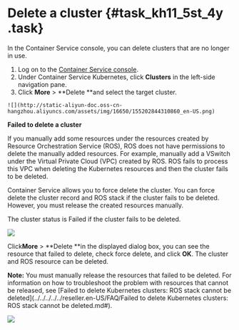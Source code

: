 # Delete a cluster {#task_kh11_5st_4y .task}

In the Container Service console, you can delete clusters that are no longer in use.

1.   Log on to the [Container Service console](https://partners-intl.console.aliyun.com/#/cs). 
2.   Under Container Service Kubernetes, click **Clusters** in the left-side navigation pane. 
3.   Click **More** \> **Delete **and select the target cluster. 

    ![](http://static-aliyun-doc.oss-cn-hangzhou.aliyuncs.com/assets/img/16650/155202844310860_en-US.png)


**Failed to delete a cluster**

If you manually add some resources under the resources created by Resource Orchestration Service \(ROS\), ROS does not have permissions to delete the manually added resources. For example, manually add a VSwitch under the Virtual Private Cloud \(VPC\) created by ROS. ROS fails to process this VPC when deleting the Kubernetes resources and then the cluster fails to be deleted.

Container Service allows you to force delete the cluster. You can force delete the cluster record and ROS stack if the cluster fails to be deleted. However, you must release the created resources manually.

The cluster status is Failed if the cluster fails to be deleted.

![](http://static-aliyun-doc.oss-cn-hangzhou.aliyuncs.com/assets/img/6887/15520284434339_en-US.png)

Click**More** \> **Delete **in the displayed dialog box, you can see the resource that failed to delete, check force delete, and click **OK**. The cluster and ROS resource can be deleted.

**Note:** You must manually release the resources that failed to be deleted. For information on how to troubleshoot the problem with resources that cannot be released, see [Failed to delete Kubernetes clusters: ROS stack cannot be deleted](../../../../../reseller.en-US/FAQ/Failed to delete Kubernetes clusters: ROS stack cannot be deleted.md#).

![](http://static-aliyun-doc.oss-cn-hangzhou.aliyuncs.com/assets/img/6887/15520284434340_en-US.png)


